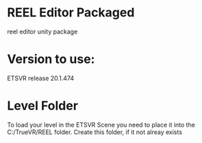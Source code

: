 # REEL Editor Packaged
reel editor unity package

# Version to use:
ETSVR release 20.1.474

# Level Folder
To load your level in the ETSVR Scene you need to place it into the C:/TrueVR/REEL folder. Create this folder, if it not alreay exists
